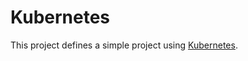 # Kubernetes

This project defines a simple project using [Kubernetes](https://kubernetes.io/docs/home/).
